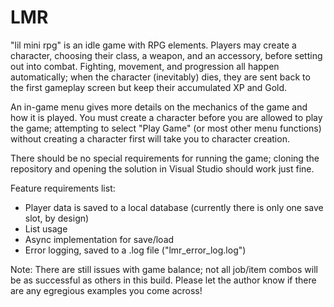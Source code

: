 # LMR
"lil mini rpg" is an idle game with RPG elements. Players may create a character, choosing their class, a weapon, and an accessory, before setting out into combat. Fighting, movement, and progression all happen automatically; when the character (inevitably) dies, they are sent back to the first gameplay screen but keep their accumulated XP and Gold.

An in-game menu gives more details on the mechanics of the game and how it is played. You must create a character before you are allowed to play the game; attempting to select "Play Game" (or most other menu functions) without creating a character first will take you to character creation.

There should be no special requirements for running the game; cloning the repository and opening the solution in Visual Studio should work just fine.

Feature requirements list:
* Player data is saved to a local database (currently there is only one save slot, by design)
* List usage
* Async implementation for save/load
* Error logging, saved to a .log file ("lmr_error_log.log")

Note: There are still issues with game balance; not all job/item combos will be as successful as others in this build. Please let the author know if there are any egregious examples you come across!
